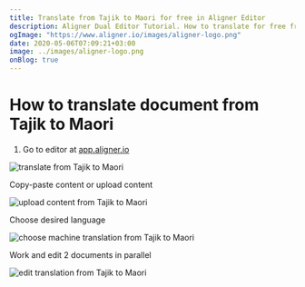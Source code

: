 ```yaml
---
title: Translate from Tajik to Maori for free in Aligner Editor
description: Aligner Dual Editor Tutorial. How to translate for free from Tajik to Maori. Aligner is multilingual document management platform. 
ogImage: "https://www.aligner.io/images/aligner-logo.png"
date: 2020-05-06T07:09:21+03:00
image: ../images/aligner-logo.png
onBlog: true
---
```


# How to translate document from Tajik to Maori

1. Go to editor at [app.aligner.io](https://app.aligner.io "Aligner App web page")

![translate from Tajik to Maori](../aligner-blank-editor.png "translate from Tajik to Maori")

Copy-paste content or upload content

![upload content from Tajik to Maori](../aligner-uploaded-document.png "upload content from Tajik to Maori")

Choose desired language

![choose machine translation from Tajik to Maori](../aligner-language-dropdown.png "choose machine translation from Tajik to Maori")

Work and edit 2 documents in parallel

![edit translation from Tajik to Maori](../aligner-double-sitded-editor.png "edit translation from Tajik to Maori")

